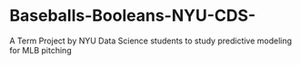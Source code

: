 # Baseballs-Booleans-NYU-CDS-
A Term Project by NYU Data Science students to study predictive modeling for MLB pitching 
